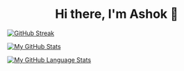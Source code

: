 <!--
**ashokide/ashokide** is a ✨ _special_ ✨ repository because its `README.md` (this file) appears on your GitHub profile.

Here are some ideas to get you started:

- 🔭 I’m currently working on ...
- 🌱 I’m currently learning ...
- 👯 I’m looking to collaborate on ...
- 🤔 I’m looking for help with ...
- 💬 Ask me about ...
- 📫 How to reach me: ...
- 😄 Pronouns: ...
- ⚡ Fun fact: ...
-->

<div id="header" align="center">
  <h1>Hi there, I'm Ashok 👋</h1>
</div>

<div class="flex-container">
   
   <div class="flex-items">
   
   [![GitHub Streak](https://github-readme-streak-stats.herokuapp.com?user=ashokide&theme=react&date_format=j%20M%5B%20Y%5D)](https://git.io/streak-stats)

   [![My GitHub Stats](https://github-readme-stats.vercel.app/api/?username=ashokide&count_private=true&theme=tokyonight&showicons=true)]()
   
   </div>
   
   <div class="flex-items">
   
   [![My GitHub Language Stats](https://github-readme-stats.vercel.app/api/top-langs/?username=ashokide&langs_count=5&theme=tokyonight)]()
   
   </div>
</div>
  
  



